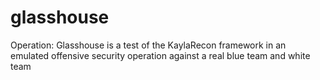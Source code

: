 # glasshouse
Operation: Glasshouse is a test of the KaylaRecon framework in an emulated offensive security operation against a real blue team and white team
